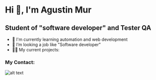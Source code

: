 #  Hi 👋, I'm Agustin Mur
## Student of "software developer" and Tester QA

* 📖 I'm currently learning automation and web development
* 🔎 I’m looking a job like "Software developer"
* 👨‍💻  My current projects:

### My Contact:
![alt text](instagarm.svg)

